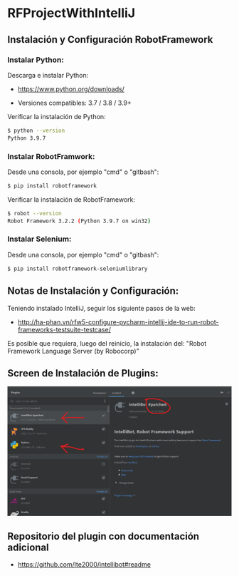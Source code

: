# RFProjectWithIntelliJ

## Instalación y Configuración RobotFramework

### Instalar Python:

Descarga e instalar Python:

 * https://www.python.org/downloads/

 * Versiones compatibles: 3.7 / 3.8 / 3.9+

Verificar la instalación de Python:

```bash
$ python --version
Python 3.9.7
```

### Instalar RobotFramwork:

Desde una consola, por ejemplo "cmd" o "gitbash":

```bash
$ pip install robotframework
```

Verificar la instalación de RobotFramework:

```bash
$ robot --version
Robot Framework 3.2.2 (Python 3.9.7 on win32)
```

### Instalar Selenium:

Desde una consola, por ejemplo "cmd" o "gitbash":

```bash
$ pip install robotframework-seleniumlibrary
```


## Notas de Instalación y Configuración:

Teniendo instalado IntelliJ, seguir los siguiente pasos de la web:

 * http://ha-phan.vn/rfw5-configure-pycharm-intellij-ide-to-run-robot-frameworks-testsuite-testcase/

Es posible que requiera, luego del reinicio, la instalación del: "Robot Framework Language Server (by Robocorp)"

## Screen de Instalación de Plugins:
![IntelliJ Plugins](resources/images/plugin_configuration.png)


## Repositorio del plugin con documentación adicional

 * https://github.com/lte2000/intellibot#readme
